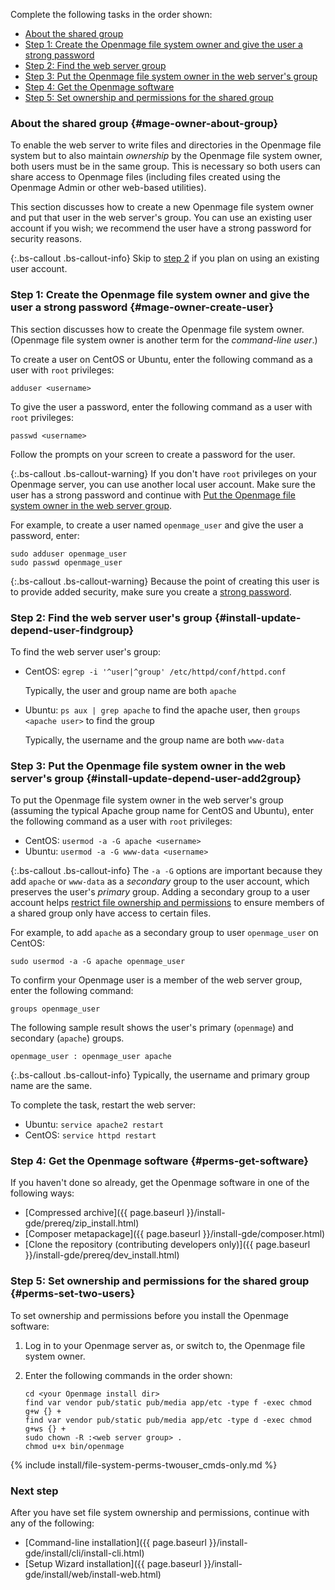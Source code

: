 Complete the following tasks in the order shown:

*	[About the shared group](#mage-owner-about-group)
*	[Step 1: Create the Openmage file system owner and give the user a strong password](#mage-owner-create-user)
*	[Step 2: Find the web server group](#install-update-depend-user-findgroup)
*	[Step 3: Put the Openmage file system owner in the web server's group](#install-update-depend-user-add2group)
*	[Step 4: Get the Openmage software](#perms-get-software)
*	[Step 5: Set ownership and permissions for the shared group](#perms-set-two-users)

### About the shared group {#mage-owner-about-group}

To enable the web server to write files and directories in the Openmage file system but to also maintain *ownership* by the Openmage file system owner, both users must be in the same group. This is necessary so both users can share access to Openmage files (including files created using the Openmage Admin or other web-based utilities).

This section discusses how to create a new Openmage file system owner and put that user in the web server's group. You can use an existing user account if you wish; we recommend the user have a strong password for security reasons.

{:.bs-callout .bs-callout-info}
Skip to [step 2](#install-update-depend-user-findgroup) if you plan on using an existing user account.

### Step 1: Create the Openmage file system owner and give the user a strong password {#mage-owner-create-user}

This section discusses how to create the Openmage file system owner. (Openmage file system owner is another term for the *command-line user*.)

To create a user on CentOS or Ubuntu, enter the following command as a user with `root` privileges:

	adduser <username>

To give the user a password, enter the following command as a user with `root` privileges:

	passwd <username>

Follow the prompts on your screen to create a password for the user.

{:.bs-callout .bs-callout-warning}
If you don't have `root` privileges on your Openmage server, you can use another local user account. Make sure the user has a strong password and continue with [Put the Openmage file system owner in the web server group](#install-update-depend-user-add2group).

For example, to create a user named `openmage_user` and give the user a password, enter:

	sudo adduser openmage_user
	sudo passwd openmage_user

{:.bs-callout .bs-callout-warning}
Because the point of creating this user is to provide added security, make sure you create a [strong password](https://en.wikipedia.org/wiki/Password_strength).

### Step 2: Find the web server user's group {#install-update-depend-user-findgroup}

To find the web server user's group:

*	CentOS: `egrep -i '^user|^group' /etc/httpd/conf/httpd.conf`

	Typically, the user and group name are both `apache`
*	Ubuntu: `ps aux | grep apache` to find the apache user, then `groups <apache user>` to find the group

	Typically, the username and the group name are both `www-data`

### Step 3: Put the Openmage file system owner in the web server's group {#install-update-depend-user-add2group}

To put the Openmage file system owner in the web server's group (assuming the typical Apache group name for CentOS and Ubuntu), enter the following command as a user with `root` privileges:

*	CentOS: `usermod -a -G apache <username>`
*	Ubuntu: `usermod -a -G www-data <username>`

{:.bs-callout .bs-callout-info}
The `-a -G` options are important because they add `apache` or `www-data` as a _secondary_ group to the user account, which preserves the user's _primary_ group. Adding a secondary group to a user account helps [restrict file ownership and permissions](#perms-set-two-users) to ensure members of a shared group only have access to certain files.

For example, to add `apache` as a secondary group to user `openmage_user` on CentOS:

	sudo usermod -a -G apache openmage_user

To confirm your Openmage user is a member of the web server group, enter the following command:

	groups openmage_user

The following sample result shows the user's primary (`openmage`) and secondary (`apache`) groups.

	openmage_user : openmage_user apache

{:.bs-callout .bs-callout-info}
Typically, the username and primary group name are the same.

To complete the task, restart the web server:

*	Ubuntu: `service apache2 restart`
*	CentOS: `service httpd restart`

### Step 4: Get the Openmage software {#perms-get-software}

If you haven't done so already, get the Openmage software in one of the following ways:

*	[Compressed archive]({{ page.baseurl }}/install-gde/prereq/zip_install.html)
*	[Composer metapackage]({{ page.baseurl }}/install-gde/composer.html)
*	[Clone the repository (contributing developers only)]({{ page.baseurl }}/install-gde/prereq/dev_install.html)

### Step 5: Set ownership and permissions for the shared group {#perms-set-two-users}

To set ownership and permissions before you install the Openmage software:

1.	Log in to your Openmage server as, or switch to, the Openmage file system owner.
2.	Enter the following commands in the order shown:

		cd <your Openmage install dir>
		find var vendor pub/static pub/media app/etc -type f -exec chmod g+w {} +
		find var vendor pub/static pub/media app/etc -type d -exec chmod g+ws {} +
		sudo chown -R :<web server group> .
		chmod u+x bin/openmage

{% include install/file-system-perms-twouser_cmds-only.md %}

### Next step

After you have set file system ownership and permissions, continue with any of the following:

*	[Command-line installation]({{ page.baseurl }}/install-gde/install/cli/install-cli.html)
*	[Setup Wizard installation]({{ page.baseurl }}/install-gde/install/web/install-web.html)

